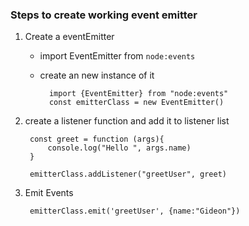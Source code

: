 ### Steps to create working event emitter
1. Create a eventEmitter
    - import EventEmitter from `node:events`
    - create an new instance of it

            import {EventEmitter} from "node:events"
            const emitterClass = new EventEmitter()

2. create a listener function and add it to listener list

        const greet = function (args){
            console.log("Hello ", args.name)
        }

        emitterClass.addListener("greetUser", greet)

3. Emit Events

        emitterClass.emit('greetUser', {name:"Gideon"})
